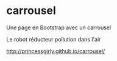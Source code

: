 # carrousel
Une page en Bootstrap avec un carrousel

Le robot réducteur pollution dans l'air



http://princessgirly.github.io/carrousel/

